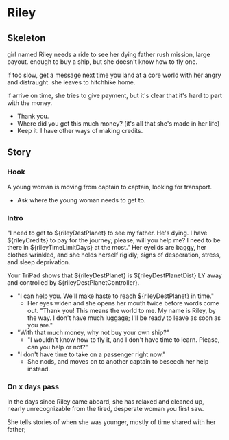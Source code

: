 # Riley

## Skeleton

girl named Riley needs a ride to see her dying father
rush mission, large payout. enough to buy a ship, but she doesn't know how to fly one.

if too slow, get a message next time you land at a core world with her angry and distraught. she leaves to hitchhike home.

if arrive on time, she tries to give payment, but it's clear that it's hard to part with the money.
- Thank you.
- Where did you get this much money? (it's all that she's made in her life)
- Keep it. I have other ways of making credits.

## Story

### Hook

A young woman is moving from captain to captain, looking for transport.

- Ask where the young woman needs to get to.

### Intro

"I need to get to ${rileyDestPlanet} to see my father. He's dying. I have ${rileyCredits} to pay for the journey; please, will you help me? I need to be there in ${rileyTimeLimitDays} at the most." Her eyelids are baggy, her clothes wrinkled, and she holds herself rigidly; signs of desperation, stress, and sleep deprivation.

Your TriPad shows that ${rileyDestPlanet} is ${rileyDestPlanetDist} LY away and controlled by ${rileyDestPlanetController}.

- "I can help you. We'll make haste to reach ${rileyDestPlanet} in time."
  - Her eyes widen and she opens her mouth twice before words come out. "Thank you! This means the world to me. My name is Riley, by the way. I don't have much luggage; I'll be ready to leave as soon as you are."
- "With that much money, why not buy your own ship?"
  - "I wouldn't know how to fly it, and I don't have time to learn. Please, can you help or not?"
- "I don't have time to take on a passenger right now."
  - She nods, and moves on to another captain to beseech her help instead.

### On x days pass

In the days since Riley came aboard, she has relaxed and cleaned up, nearly unrecognizable from the tired, desperate woman you first saw.

She tells stories of when she was younger, mostly of time shared with her father; 